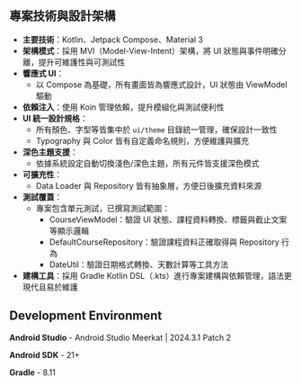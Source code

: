 ## 專案技術與設計架構

- **主要技術**：Kotlin、Jetpack Compose、Material 3
- **架構模式**：採用 MVI（Model-View-Intent）架構，將 UI 狀態與事件明確分離，提升可維護性與可測試性
- **響應式 UI**：
    - 以 Compose 為基礎，所有畫面皆為響應式設計，UI 狀態由 ViewModel 驅動
- **依賴注入**：使用 Koin 管理依賴，提升模組化與測試便利性
- **UI 統一設計規格**：
    - 所有顏色、字型等皆集中於 `ui/theme` 目錄統一管理，確保設計一致性
    - Typography 與 Color 皆有自定義命名規則，方便維護與擴充
- **深色主題支援**：
    - 依據系統設定自動切換淺色/深色主題，所有元件皆支援深色模式
- **可擴充性**：
    - Data Loader 與 Repository 皆有抽象層，方便日後擴充資料來源
- **測試覆蓋**：
    - 專案包含單元測試，已撰寫測試範圍：
        - CourseViewModel：驗證 UI 狀態、課程資料轉換、標籤與截止文案等顯示邏輯
        - DefaultCourseRepository：驗證課程資料正確取得與 Repository 行為
        - DateUtil：驗證日期格式轉換、天數計算等工具方法
- **建構工具**：採用 Gradle Kotlin DSL（.kts）進行專案建構與依賴管理，語法更現代且易於維護

## Development Environment

**Android Studio** - Android Studio Meerkat | 2024.3.1 Patch 2

**Android SDK** - 21+

**Gradle** - 8.11
